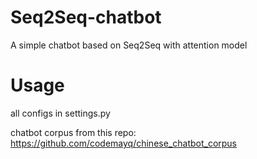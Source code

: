 # Seq2Seq-chatbot
A simple chatbot based on Seq2Seq with attention model


# Usage
all configs in settings.py

chatbot corpus from this repo: <https://github.com/codemayq/chinese_chatbot_corpus>
